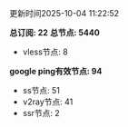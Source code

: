 更新时间2025-10-04 11:22:52

**总订阅: 22**
**总节点: 5440**
- vless节点: 8

**google ping有效节点: 94**
- ss节点: 51
- v2ray节点: 41
- ssr节点: 2

